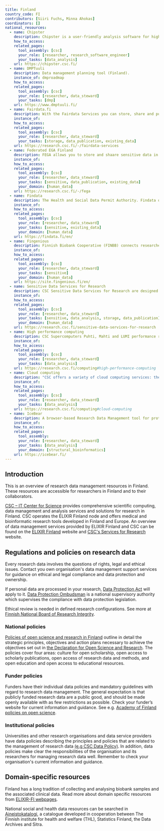 ```yaml
---
title: Finland
country_code: FI
contributors: [Siiri Fuchs, Minna Ahokas]
coordinators: []
national_resources:
  - name: Chipster
    description: Chipster is a user-friendly analysis software for high-throughput data such as RNA-seq and single cell RNA-seq. It contains analysis tools and a large reference genome collection.
    how_to_access: 
    related_pages:
      tool_assembly: [csc]
      your_role: [researcher, research_software_engineer]
      your_tasks: [data_analysis]
    url: https://chipster.csc.fi/
  - name: DMPTuuli
    description: Data management planning tool (Finland).
    instance_of: dmproadmap
    how_to_access: 
    related_pages:
      tool_assembly: [csc]
      your_role: [researcher, data_steward]
      your_tasks: [dmp]
    url: https://www.dmptuuli.fi/
  - name: Fairdata.fi
    description: With the Fairdata Services you can store, share and publish your research data with easy-to-use web tools.
    instance_of: 
    how_to_access: 
    related_pages:
      tool_assembly: [csc]
      your_role: [researcher, data_steward]
      your_tasks: [storage, data_publication, existing_data]
    url: https://research.csc.fi/-/fairdata-services
  - name: Federated EGA Finland
    description: FEGA allows you to store and shaare sensitive data in Finland in a way that fulfils all the requirements of the General Data Protection Regulation (GDPR). 
    instance_of: 
    how_to_access: 
    related_pages:
      tool_assembly: [csc]
      your_role: [researcher, data_steward]
      your_tasks: [sensitive, data_publication, existing_data]
      your_domain: [human_data]
    url: https://research.csc.fi/-/fega
  - name: Findata
    description: The Health and Social Data Permit Authority. Findata offers services and enables secure and efficient utilisation of data materials containing health and social data.
    instance_of: 
    how_to_access: 
    related_pages:
      tool_assembly: [csc]
      your_role: [researcher, data_steward]
      your_tasks: [sensitive, existing_data]
      your_domain: [human_data]
    url: https://findata.fi/en/
  - name: Fingenious
    description: Finnish Biobank Cooperative (FINBB) connects researchers to Finnish biomedical research. Via Fingenious® services the researcher can connect to all Finnish public bio banks.
    instance_of: 
    how_to_access: 
    related_pages:
      tool_assembly: [csc]
      your_role: [researcher, data_steward]
      your_tasks: [sensitive]
      your_domain: [human_data]
    url: https://site.fingenious.fi/en/
  - name: Sensitive Data Services for Research
    description: CSC Sensitive Data Services for Research are designed to support secure sensitive data management through web-user interfaces accessible from the user's own computer.
    instance_of: 
    how_to_access: 
    related_pages:
      tool_assembly: [csc]
      your_role: [researcher, data_steward]
      your_tasks: [sensitive, data_analysis, storage, data_publication]
      your_domain: [human_data]
    url: https://research.csc.fi/sensitive-data-services-for-research
  - name: High performance computing
    description: CSC Supercomputers Puhti, Mahti and LUMI performance ranges from medium scale simulations to one of the most competitive supercomputers in the world.
    instance_of: 
    how_to_access: 
    related_pages:
      tool_assembly: [csc]
      your_role: [researcher, data_steward]
      your_tasks: [data_analysis]
    url: https://research.csc.fi/computing#high-performance-computing
  - name: Cloud computing
    description: "CSC offers a variety of cloud computing services: the Pouta IaaS services and the Rahti container cloud service."
    instance_of: 
    how_to_access: 
    related_pages:
      tool_assembly: [csc]
      your_role: [researcher, data_steward]
      your_tasks: [data_analysis]
    url: https://research.csc.fi/computing#cloud-computing 
  - name: IceBear
    description: A browser-based Research Data Management tool for protein cyrstallization that offers flexible crystal fishing workbench, no-typing submission for crystal shipment, and linking crystals and datasets including PDB depositions. 
    instance_of: 
    how_to_access: 
    related_pages:
      tool_assembly:
      your_role: [researcher, data_steward]
      your_tasks: [data_analysis]
      your_domain: [structural_bioinformatics]
    url: https://icebear.fi/
---
```


## Introduction 

This is an overview of research data management resources in Finland. These resources are accessible for researchers in Finland and to their collaborators.

[CSC – IT Center for Science](https://research.csc.fi/home) provides comprehensive scientific computing, data management and analysis services and solutions for research in Finland. CSC operates the ELIXIR Finland node and offers medical and bioinformatic research tools developed in Finland and Europe. An overview of data management services provided by ELIXIR Finland and CSC can be found on the [ELIXIR Finland](https://www.elixir-finland.org/en/frontpage/) website and [CSC's Services for Research](https://research.csc.fi/home) website.

## Regulations and policies on research data

Every research data involves the questions of rights, legal and ethical issues. Contact you own organisation's data management support services for guidance on ethical and legal compliance and data protection and ownership. 

If personal data are processed in your research, [Data Protection Act](https://www.finlex.fi/en/laki/kaannokset/2018/20181050) will apply to it. [Data Protection Ombudsman](https://tietosuoja.fi/en/home) is a national supervisory authority which supervises the compliance with data protection legislation. 

Ethical review is needed in defined research configurations. See more at [Finnish National Board of Research Integrity](https://tenk.fi/en/ethical-review/ethical-review-finland).

### National policies
[Policies of open science and research in Finland](https://avointiede.fi/en/policies/policies-open-science-and-research-finland) outline in detail the strategic principles, objectives and action plans necessary to achieve the objectives set out in [the Declaration for Open Science and Research](https://avointiede.fi/en/policies/declaration-open-science-and-research-2020-2025). The policies cover four areas: culture for open scholarship, open access to scholarly publications, open access of research data and methods, and open education and open access to educational resources. 

### Funder policies 
Funders have their individual data policies and mandatory guidelines with regard to research data management. The general expectation is that publicly funded research data are a public good, and should be made openly available with as few restrictions as possible. Check your funder’s website for current information and guidance. See e.g. [Academy of Finland policies on open science](https://www.aka.fi/en/research-funding/responsible-science/open-science/academy-policies-on-open-science/).

### Institutional policies
Universities and other research organisations and data service providers have data policies describing the principles and policies that are related to the management of research data [(e.g CSC Data Policy)](https://www.csc.fi/en/data-policy). In addition, data policies make clear the responsibilities of the organisation and its researchers for managing research data well. Remember to check your organisation's current information and guidance.

## Domain-specific resources

Finland has a long tradition of collecting and analysing biobank samples and the associated clinical data. Read more about domain specific resources from [ELIXIR-FI webpages](https://www.elixir-finland.org/en/data-resources/).

National social and health data resources can be searched in [Aineistokatalogi](https://aineistokatalogi.fi/catalog/studies), a catalogue developed in cooperation between The Finnish institute for health and welfare (THL), Statistics Finland, the Data Archives and Sitra.
